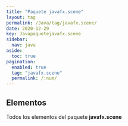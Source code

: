 ```yaml
---
title: "Paquete javafx.scene"
layout: tag
permalink: /Java/tag/javafx.scene/
date: 2020-12-29
key: Javapaquetejavafx.scene
sidebar: 
  nav: java
aside: 
  toc: true
pagination: 
  enabled: true
  tag: "javafx.scene"
  permalink: /:num/
---
```


<h2>Elementos</h2>
Todos los elementos del paquete <strong>javafx.scene</strong>
